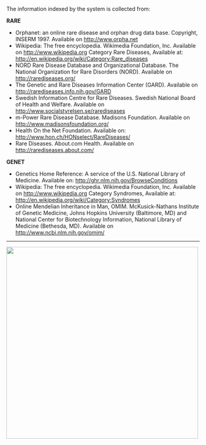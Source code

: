 The information indexed by the system is collected from:

**RARE**

  * Orphanet: an online rare disease and orphan drug data base. Copyright, INSERM 1997. Available on http://www.orpha.net
  * Wikipedia: The free encyclopedia. Wikimedia Foundation, Inc. Available on http://www.wikipedia.org Category Rare Diseases, Available at: http://en.wikipedia.org/wiki/Category:Rare_diseases
  * NORD Rare Disease Database and Organizational Database. The National Organization for Rare Disorders (NORD). Available on http://rarediseases.org/
  * The Genetic and Rare Diseases Information Center (GARD). Available on http://rarediseases.info.nih.gov/GARD
  * Swedish Information Centre for Rare Diseases. Swedish National Board of Health and Welfare. Available on http://www.socialstyrelsen.se/rarediseases
  * m-Power Rare Disease Database. Madisons Foundation. Available on http://www.madisonsfoundation.org/
  * Health On the Net Foundation. Available on: http://www.hon.ch/HONselect/RareDiseases/
  * Rare Diseases. About.com Health. Available on http://rarediseases.about.com/

**GENET**

  * Genetics Home Reference: A service of the U.S. National Library of Medicine. Available on: http://ghr.nlm.nih.gov/BrowseConditions
  * Wikipedia: The free encyclopedia. Wikimedia Foundation, Inc. Available on http://www.wikipedia.org Category Syndromes, Available at: http://en.wikipedia.org/wiki/Category:Syndromes
  * Online Mendelian Inheritance in Man, OMIM. McKusick-Nathans Institute of Genetic Medicine, Johns Hopkins University (Baltimore, MD) and National Center for Biotechnology Information, National Library of Medicine (Bethesda, MD). Available on http://www.ncbi.nlm.nih.gov/omim/


---

<img src='http://raredisss.googlecode.com/files/Collections.png' width='500'>